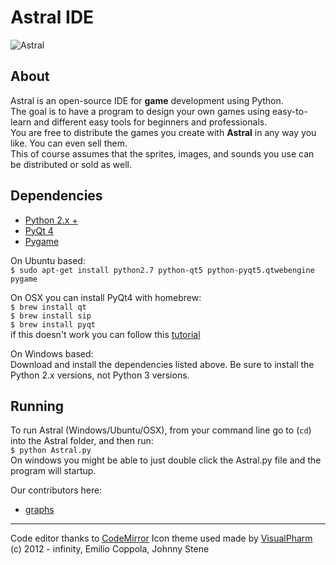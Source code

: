 # Astral IDE
![Astral](https://dl.dropboxusercontent.com/u/31195548/Astral.png)

## About
Astral is an open-source IDE for <b>game</b> development using Python.<br/> 
The goal is to have a program to design your own games using easy-to-learn and different easy tools for beginners and professionals.<br/>
You are free to distribute the games you create with <b>Astral</b> in any way you like. You can even sell them.<br/>
This of course assumes that the sprites, images, and sounds you use can be distributed or sold as well.

## 

## Dependencies
* [Python 2.x +](http://www.python.org/getit/)
* [PyQt 4](http://www.riverbankcomputing.com/software/pyqt/download)
* [Pygame](http://www.pygame.org/download.shtml) 

On Ubuntu based:<br>
`$ sudo apt-get install python2.7 python-qt5 python-pyqt5.qtwebengine pygame`

On OSX you can install PyQt4 with homebrew:<br>
`$ brew install qt`<br>
`$ brew install sip`<br>
`$ brew install pyqt`<br>
if this doesn't work you can follow this [tutorial](http://www.noktec.be/python/how-to-install-pyqt4-on-osx)

On Windows based:<br>
Download and install the dependencies listed above. Be sure to install the Python 2.x versions, not Python 3 versions.

## Running
To run Astral (Windows/Ubuntu/OSX), from your command line go to (`cd`) into the Astral folder, and then run:<br>
`$ python Astral.py`<br>
On windows you might be able to just double click the Astral.py file and the program will startup.

Our contributors here:
* [graphs](https://github.com/wipsdafox/Astral/graphs/contributors)

---
Code editor thanks to [CodeMirror](http://codemirror.net/)
Icon theme used made by [VisualPharm](http://www.visualpharm.com)
(c) 2012 - infinity, Emilio Coppola, Johnny Stene
